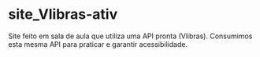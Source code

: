 # site_Vlibras-ativ

Site feito em sala de aula que utiliza uma API pronta (Vlibras). Consumimos esta mesma API para praticar e garantir acessibilidade.

